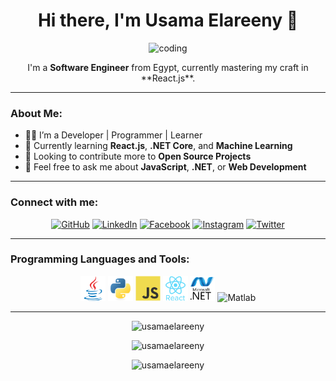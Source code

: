 <h1 align="center">Hi there, I'm Usama Elareeny 👋</h1>

<p align="center">
  <img src="https://media.giphy.com/media/your-image-here.gif" alt="coding" width="200"/>
</p>

<p align="center">
  I'm a <strong>Software Engineer</strong> from Egypt, currently mastering my craft in **React.js**.
</p>

---

### About Me:

- 🧑‍💻 I’m a Developer | Programmer | Learner
- 🌱 Currently learning **React.js**, **.NET Core**, and **Machine Learning**
- 🎯 Looking to contribute more to **Open Source Projects**
- 💬 Feel free to ask me about **JavaScript**, **.NET**, or **Web Development**

---

### Connect with me:
<p align="center">
  <a href="https://github.com/UsamaElareeny"><img src="https://img.icons8.com/clouds/100/000000/github.png" alt="GitHub"/></a>
  <a href="https://linkedin.com/in/your-profile"><img src="https://img.icons8.com/clouds/100/000000/linkedin.png" alt="LinkedIn"/></a>
  <a href="https://facebook.com/your-profile"><img src="https://img.icons8.com/clouds/100/000000/facebook.png" alt="Facebook"/></a>
  <a href="https://instagram.com/your-profile"><img src="https://img.icons8.com/clouds/100/000000/instagram.png" alt="Instagram"/></a>
  <a href="https://twitter.com/your-profile"><img src="https://img.icons8.com/clouds/100/000000/twitter.png" alt="Twitter"/></a>
</p>

---

### Programming Languages and Tools:
<p align="center">
  <img src="https://raw.githubusercontent.com/devicons/devicon/master/icons/java/java-original.svg" alt="Java" width="40" height="40"/> 
  <img src="https://raw.githubusercontent.com/devicons/devicon/master/icons/python/python-original.svg" alt="Python" width="40" height="40"/> 
  <img src="https://raw.githubusercontent.com/devicons/devicon/master/icons/javascript/javascript-original.svg" alt="JavaScript" width="40" height="40"/> 
  <img src="https://raw.githubusercontent.com/devicons/devicon/master/icons/react/react-original-wordmark.svg" alt="React" width="40" height="40"/> 
  <img src="https://raw.githubusercontent.com/devicons/devicon/master/icons/dot-net/dot-net-original-wordmark.svg" alt=".NET" width="40" height="40"/> 
  <img src="https://upload.wikimedia.org/wikipedia/commons/2/21/Matlab_Logo.png" alt="Matlab" width="40" height="40"/>
</p>

---

<p align="center">
  <img src="https://github-readme-stats.vercel.app/api/top-langs?username=usamaelareeny&show_icons=true&locale=en&layout=compact" alt="usamaelareeny" />
</p>

<p align="center">
  <img src="https://github-readme-stats.vercel.app/api?username=usamaelareeny&show_icons=true&locale=en" alt="usamaelareeny" />
</p>

<p align="center">
  <img src="https://github-readme-streak-stats.herokuapp.com/?user=usamaelareeny&" alt="usamaelareeny" />
</p>
